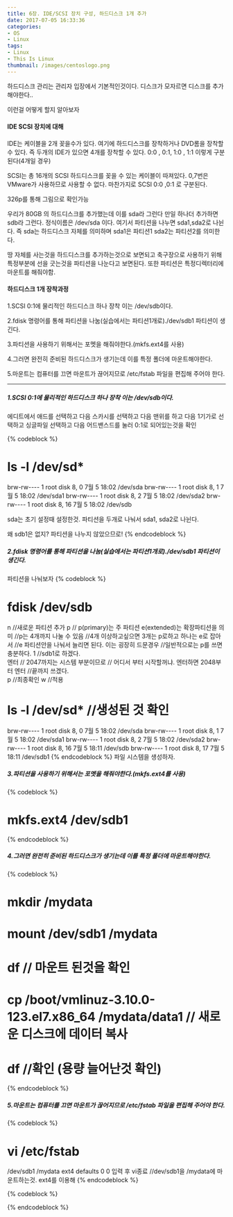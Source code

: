 ```yaml
---
title: 6장. IDE/SCSI 장치 구성, 하드디스크 1개 추가
date: 2017-07-05 16:33:36
categories:
- OS
- Linux
tags:
- Linux
- This Is Linux
thumbnail: /images/centoslogo.png
---
```

하드디스크 관리는 관리자 입장에서 기본적인것이다.
디스크가 모자르면 디스크를 추가해야한다..

이런걸 어떻게 할지 알아보자

#### IDE SCSI 장치에 대해
IDE는 케이블을 2개 꽂을수가 있다. 여기에 하드디스크를 장착하거나 DVD롬을 장착할 수 있다. 즉 두개의 IDE가 있으면 4개를 장착할 수 있다. 0:0 , 0:1, 1:0 , 1:1 이렇게 구분된다(4개일 경우)

SCSI는 총 16개의 SCSI 하드디스크를 꽂을 수 있는 케이블이 따져있다. 0,7번은 VMware가 사용하므로 사용할 수 없다.
마찬가지로 SCSI 0:0 ,0:1 로 구분된다.

326p를 통해 그림으로 확인가능

우리가 80GB 의 하드디스크를 추가했는데 이를 sda라 그런다
만일 하나더 추가하면 sdb라 그런다.
정식이름은 /dev/sda 이다.
여기서 파티션을 나누면 sda1,sda2로 나뉜다. 즉 sda는 하드디스크 자체를 의미하며 sda1은 파티션1 sda2는 파티션2를 의미한다.

땅 자체를 사는것을 하드디스크를 추가하는것으로 보면되고 축구장으로 사용하기 위해 특정부분에 선을 긋는것을 파티션을 나눈다고 보면된다. 또한 파티션은 특정디렉터리에 마운트를 해줘야함.

#### 하드디스크 1개 장착과정
1.SCSI 0:1에 물리적인 하드디스크 하나 장착 이는 /dev/sdb이다.

2.fdisk 명령어를 통해 파티션을 나눔(실습에서는 파티션1개로)./dev/sdb1 파티션이 생긴다.

3.파티션을 사용하기 위해서는 포멧을 해줘야한다.(mkfs.ext4를 사용)

4.그러면 완전히 준비된 하드디스크가 생기는데 이를 특정 폴더에 마운트해야한다.

5.마운트는 컴퓨터를 끄면 마운트가 끊어지므로 /etc/fstab 파일을 편집해 주어야 한다.

----

##### 1.SCSI 0:1에 물리적인 하드디스크 하나 장착 이는 /dev/sdb이다.

에디트에서 애드를 선택하고 다음
스카시를 선택하고 다음
맨위를 하고 다음
1기가로 선택하고 싱글파일 선택하고 다음
어드밴스드를 눌러 0:1로 되어있는것을 확인

{% codeblock %}
# ls -l /dev/sd*
brw-rw---- 1 root disk 8,  0  7월  5 18:02 /dev/sda
brw-rw---- 1 root disk 8,  1  7월  5 18:02 /dev/sda1
brw-rw---- 1 root disk 8,  2  7월  5 18:02 /dev/sda2
brw-rw---- 1 root disk 8, 16  7월  5 18:02 /dev/sdb

sda는 초기 설정때 설정한것. 파티션을 두개로 나눠서 sda1, sda2로 나뉜다.

왜 sdb1은 없지? 파티션을 나누지 않았으므로!
{% endcodeblock %}

##### 2.fdisk 명령어를 통해 파티션을 나눔(실습에서는 파티션1개로)./dev/sdb1 파티션이 생긴다.
파티션을 나눠보자
{% codeblock %}
# fdisk /dev/sdb
n       //새로운 파티션 추가
p    // p(primary)는 주 파티션 e(extended)는 확장파티션을 의미
      //p는 4개까지 나눌 수 있음
      //4개 이상하고싶으면 3개는 p로하고 하나는 e로 잡아서
      //e 파티션안을 나눠서 늘리면 된다. 이는 굉장히 드문경우
      //일반적으로는 p를 쓰면 충분하다.
1    //sdb1로 하겠다.      
엔터       // 2047까지는 시스템 부분이므로
          // 어디서 부터 시작할꺼냐. 엔터하면 2048부터
엔터       //끝까지 쓰겠다.   
p     //최종확인
w     //적용      

# ls -l /dev/sd*      //생성된 것 확인
brw-rw---- 1 root disk 8,  0  7월  5 18:02 /dev/sda
brw-rw---- 1 root disk 8,  1  7월  5 18:02 /dev/sda1
brw-rw---- 1 root disk 8,  2  7월  5 18:02 /dev/sda2
brw-rw---- 1 root disk 8, 16  7월  5 18:11 /dev/sdb
brw-rw---- 1 root disk 8, 17  7월  5 18:11 /dev/sdb1
{% endcodeblock %}
파일 시스템을 생성하자.

##### 3.파티션을 사용하기 위해서는 포멧을 해줘야한다.(mkfs.ext4를 사용)
{% codeblock %}
# mkfs.ext4 /dev/sdb1
{% endcodeblock %}


##### 4.그러면 완전히 준비된 하드디스크가 생기는데 이를 특정 폴더에 마운트해야한다.
{% codeblock %}
# mkdir /mydata
# mount /dev/sdb1 /mydata

# df // 마운트 된것을 확인

# cp /boot/vmlinuz-3.10.0-123.el7.x86_64 /mydata/data1  // 새로운 디스크에 데이터 복사

# df //확인 (용량 늘어난것 확인)
{% endcodeblock %}

##### 5.마운트는 컴퓨터를 끄면 마운트가 끊어지므로 /etc/fstab 파일을 편집해 주어야 한다.
{% codeblock %}
# vi /etc/fstab   
/dev/sdb1   /mydata   ext4    defaults     0 0 입력 후 vi종료
                    //dev/sdb1을 /mydata에 마운트하는것. ext4를 이용해
{% endcodeblock %}







{% codeblock %}

{% endcodeblock %}
